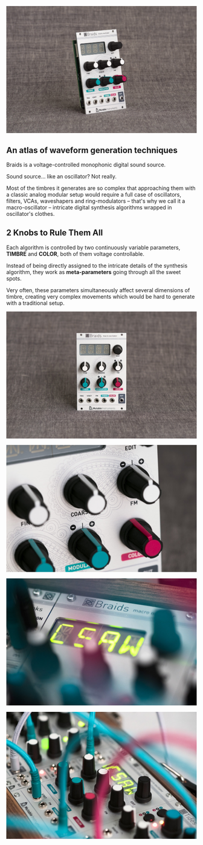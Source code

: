 ![](images/gallery/braids1.jpg)

## An atlas of waveform generation techniques

Braids is a voltage-controlled monophonic digital sound source.

Sound source... like an oscillator? Not really.

Most of the timbres it generates are so complex that approaching them with a classic analog modular setup would require a full case of oscillators, filters, VCAs, waveshapers and ring-modulators – that's why we call it a macro-oscillator – intricate digital synthesis algorithms wrapped in oscillator's clothes.

## 2 Knobs to Rule Them All

Each algorithm is controlled by two continuously variable parameters, **TIMBRE** and **COLOR**, both of them voltage controllable.

Instead of being directly assigned to the intricate details of the synthesis algorithm, they work as **meta-parameters** going through all the sweet spots.

Very often, these parameters simultaneously affect several dimensions of timbre, creating very complex movements which would be hard to generate with a traditional setup.

![](images/gallery/braids2.jpg)

![](images/gallery/braids3.jpg)

![](images/gallery/braids4.jpg)

![](images/gallery/braids5.jpg)